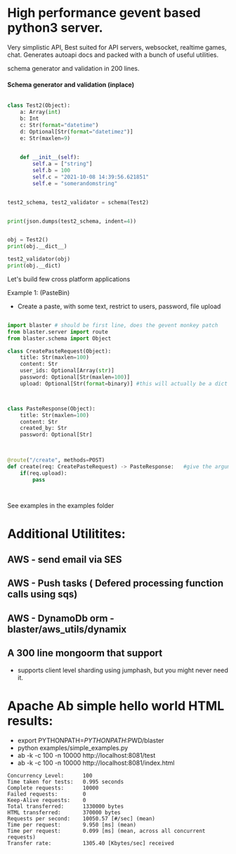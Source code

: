 # High performance gevent based python3 server.
Very simplistic API, Best suited for API servers, websocket, realtime games, chat. 
Generates autoapi docs and packed with a bunch of useful utilities.

schema generator and validation in 200 lines.

#### Schema generator and validation (inplace) 

```python

class Test2(Object):
	a: Array(int)
	b: Int
	c: Str(format="datetime")
	d: Optional[Str(format="datetimez")]
	e: Str(maxlen=9)
	

	def __init__(self):
		self.a = ["string"]
		self.b = 100
		self.c = "2021-10-08 14:39:56.621851"
		self.e = "somerandomstring"


test2_schema, test2_validator = schema(Test2)


print(json.dumps(test2_schema, indent=4))


obj = Test2()
print(obj.__dict__)

test2_validator(obj)
print(obj.__dict)

```

Let's build few cross platform applications

Example 1: (PasteBin)
- Create a paste, with some text, restrict to users, password, file upload


```python

import blaster # should be first line, does the gevent monkey patch
from blaster.server import route
from blaster.schema import Object

class CreatePasteRequest(Object):
	title: Str(maxlen=100)
	content: Str
	user_ids: Optional[Array(str)]
	password: Optional[Str(maxlen=100)]
	upload: Optional[Str(format=binary)] #this will actually be a dict {"data": .., "headers": .., "attrs": ...}



class PasteResponse(Object):
	title: Str(maxlen=100)
	content: Str
	created_by: Str
	password: Optional[Str]
	


@route("/create", methods=POST)
def create(req: CreatePasteRequest) -> PasteResponse:   #give the argument a type and it's available to you, check all available types
	if(req.upload):
		pass




```



See examples in the examples folder


# Additional Utilitites:
## AWS - send email via SES
## AWS - Push tasks ( Defered processing function calls using sqs)
## AWS - DynamoDb orm - blaster/aws_utils/dynamix
## A 300 line mongoorm that support 
   - supports client level sharding using jumphash, but you might never need it.






# Apache Ab simple hello world HTML results:
- export PYTHONPATH=$PYTHONPATH:$PWD/blaster
- python examples/simple_examples.py 
- ab -k -c 100 -n 10000 http://localhost:8081/test
- ab -k -c 100 -n 10000 http://localhost:8081/index.html 

```
Concurrency Level:      100
Time taken for tests:   0.995 seconds
Complete requests:      10000
Failed requests:        0
Keep-Alive requests:    0
Total transferred:      1330000 bytes
HTML transferred:       370000 bytes
Requests per second:    10050.57 [#/sec] (mean)
Time per request:       9.950 [ms] (mean)
Time per request:       0.099 [ms] (mean, across all concurrent requests)
Transfer rate:          1305.40 [Kbytes/sec] received
```

